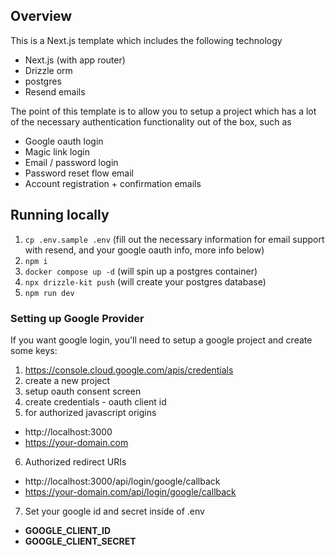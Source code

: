 ## Overview

This is a Next.js template which includes the following technology

- Next.js (with app router)
- Drizzle orm
- postgres
- Resend emails

The point of this template is to allow you to setup a project which has a lot of the necessary authentication functionality out of the box, such as

- Google oauth login
- Magic link login
- Email / password login
- Password reset flow email
- Account registration + confirmation emails

## Running locally

1. `cp .env.sample .env` (fill out the necessary information for email support with resend, and your google oauth info, more info below)
2. `npm i`
3. `docker compose up -d` (will spin up a postgres container)
4. `npx drizzle-kit push` (will create your postgres database)
5. `npm run dev`

### Setting up Google Provider

If you want google login, you'll need to setup a google project and create some keys:

1. https://console.cloud.google.com/apis/credentials
2. create a new project
3. setup oauth consent screen
4. create credentials - oauth client id
5. for authorized javascript origins

- http://localhost:3000
- https://your-domain.com

6. Authorized redirect URIs

- http://localhost:3000/api/login/google/callback
- https://your-domain.com/api/login/google/callback

7. Set your google id and secret inside of .env

- **GOOGLE_CLIENT_ID**
- **GOOGLE_CLIENT_SECRET**
